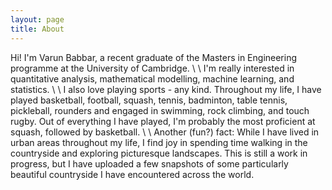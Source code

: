 ```yaml
---
layout: page
title: About
---
```


Hi! I'm Varun Babbar, a recent graduate of the Masters in Engineering programme at the University of Cambridge. \\ 
\\
I'm really interested in quantitative analysis, mathematical modelling, machine learning, and statistics. 
\\
\\
I also love playing sports - any kind. Throughout my life, I have played basketball, football, squash, tennis, badminton, table tennis, pickleball, rounders and engaged in swimming, rock climbing, and touch rugby. Out of everything I have played, I'm probably the most proficient at squash, followed by basketball. \\
\\
Another (fun?) fact: While I have lived in urban areas throughout my life, I find joy in spending time walking in the countryside and exploring picturesque landscapes. This is still a work in progress, but I have uploaded a few snapshots of some particularly beautiful countryside I have encountered across the world. 
